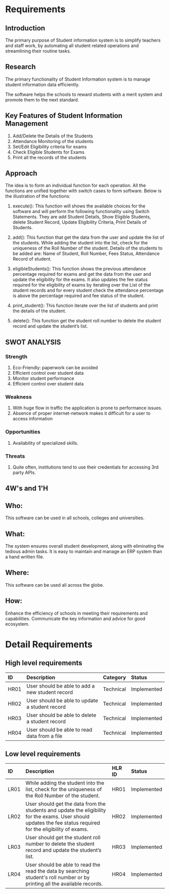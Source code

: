 # Requirements 
 ## Introduction
 The primary purpose of Student information system is to simplify teachers and staff work, by automating all student related operations and streamlining their routine tasks.

## Research 
The primary functionality of Student Information system is to manage student information data efficiently. 

The software helps the schools to reward students with a merit system and promote them to the next standard.


## Key Features of Student Information Management
1. Add/Delete the Details of the Students
2. Attendance Monitoring of the students
3. Set/Edit Eligibility criteria for exams
4. Check Eligible Students for Exams
5. Print all the records of the students

## Approach 
The idea is to form an individual function for each operation. All the functions are unified together with switch cases to form software. Below is the illustration of the functions:
1. execute(): This function will shows the available choices for the software and will perform the following functionality using Switch Statements.
They are add Student Details, Show Eligible Students, delete Student Record, Update Eligibility Criteria, Print Details of Students.

2. add(): This function that get the data from the user and update the list of the students. While adding the student into the list, check for the uniqueness of the Roll Number of the student. Details of the students to be added are: Name of Student, Roll Number, Fees Status, Attendance Record of student.

3. eligibleStudents(): This function shows the previous attendance percentage required for exams and get the data from the user and update the eligibility for the exams. It also updates the fee status required for the eligibility of exams by iterating over the List of the student records and for every student check the attendance percentage is above the percentage required and fee status of the student.

4. print_student(): This function iterate over the list of students and print the details of the student.

5. delete(): This function get the student roll number to delete the student record and update the student’s list.

## SWOT ANALYSIS

### Strength
1. Eco-Friendly: paperwork can be avoided
2. Efficient control over student data
3. Monitor student performance
4. Efficient control over student data

### Weakness
1. With huge flow in traffic the application is prone to performance issues.
2. Absence of proper internet-network makes it difficult for a user to access information

### Opportunities
1. Availability of specialized skills.

### Threats
1. Quite often, institutions tend to use their credentials for accessing 3rd party APIs. 

## 4W's and 1'H
## Who: 
This software can be used in all schools, colleges and universities.
## What:
The system ensures overall student development, along with eliminating the tedious admin tasks. It is easy to maintain and manage an ERP system than a hand written file.
## Where:
This software can be used all across the globe.
## How:
Enhance the efficiency of schools in meeting their requirements and capabilities. Communicate the key information and advice for good ecosystem.

# Detail Requirements
## High level requirements

|ID	  |Description 	                                  |Category  |Status    |
|:----|:----------------------------------------------|:---------|:----------|
|HR01	|User should be able to add a new student record| Technical|Implemented|
|HR02	|User should be able to update a student record	| Technical|Implemented|
|HR03	|User should be able to delete a student record	| Technical|Implemented|
|HR04	|User should be able to read data from a file	  |Technical|Implemented|

## Low level requirements
|ID   |Description                                                                                            |HLR ID    |Status      |
|:----|:------------------------------------------------------------------------------------------------------|:---------|:-----------|
|LR01 |While adding the student into the list, check for the uniqueness of the Roll Number of the student.    |HR01      |Implemented|
|LR02 |User should get the data from the students and update the eligibility for the exams. User should  updates the fee status required for the eligibility of exams.       |HR02      |Implemented|                                        
|LR03 |User should get the student roll number to delete the student record and update the student’s list.    |HR03      |Implemented|
|LR04 |User should be able to read the read the data by searching student's roll number or by printing all the available records.|HR04  |Implemented|
       
